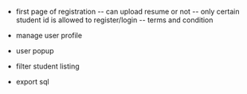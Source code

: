 

- first page of registration
-- can upload resume or not
-- only certain student id is allowed to register/login
-- terms and condition

- manage user profile
- user popup
- filter student listing
- export sql

